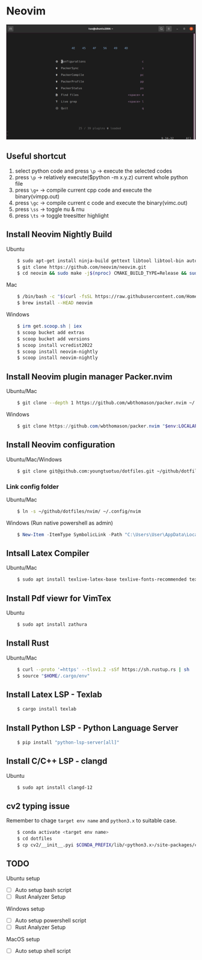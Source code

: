 # Neovim
<p align="center">
    <img src="pictures/alpha.png" />
</p>

## Useful shortcut
1. select python code and press `\p` -> execute the selected codes
2. press `\p` -> relatively execute($python -m x.y.z) current whole python file
3. press `\g+` -> compile current cpp code and execute the binary(vimpp.out)
4. press `\gc` -> compile current c code and execute the binary(vimc.out)
6. press `\ss` -> toggle nu & rnu
7. press `\ts` -> toggle treesitter highlight


## Install Neovim Nightly Build
Ubuntu
```bash
    $ sudo apt-get install ninja-build gettext libtool libtool-bin autoconf automake cmake g++ pkg-config unzip curl doxygen
    $ git clone https://github.com/neovim/neovim.git
    $ cd neovim && sudo make -j$(nproc) CMAKE_BUILD_TYPE=Release && sudo make CMAKE_BUILD_TYPE=Release install
```
Mac
```bash
    $ /bin/bash -c "$(curl -fsSL https://raw.githubusercontent.com/Homebrew/install/HEAD/install.sh)"
    $ brew install --HEAD neovim
```
Windows
```powershell
    $ irm get.scoop.sh | iex
    $ scoop bucket add extras
    $ scoop bucket add versions
    $ scoop install vcredist2022
    $ scoop install neovim-nightly
    $ scoop install neovim-nightly
```

## Install Neovim plugin manager Packer.nvim
Ubuntu/Mac
```bash
    $ git clone --depth 1 https://github.com/wbthomason/packer.nvim ~/.local/share/nvim/site/pack/packer/start/packer.nvim
```
Windows
```powershell
    $ git clone https://github.com/wbthomason/packer.nvim "$env:LOCALAPPDATA\nvim-data\site\pack\packer\start\packer.nvim"```
```

## Install Neovim configuration
Ubuntu/Mac/Windows
```bash
    $ git clone git@github.com:youngtuotuo/dotfiles.git ~/github/dotfiles
```

### Link config folder

Ubuntu/Mac
```bash
    $ ln -s ~/github/dotfiles/nvim/ ~/.config/nvim
```

Windows (Run native powershell as admin)
```powershell
    $ New-Item -ItemType SymbolicLink -Path "C:\Users\User\AppData\Local\nvim" -Target "C:\Users\User\github\dotfiles\nvim"
```

## Intsall Latex Compiler
Ubuntu/Mac
```bash
    $ sudo apt install texlive-latex-base texlive-fonts-recommended texlive-fonts-extra texlive-latex-extra texlive-xetex latexmk
```

## Install Pdf viewr for VimTex
Ubuntu
```bash
    $ sudo apt install zathura
```

## Install Rust
Ubuntu/Mac
```bash
    $ curl --proto '=https' --tlsv1.2 -sSf https://sh.rustup.rs | sh
    $ source "$HOME/.cargo/env"
```

## Install Latex LSP - Texlab

```bash
    $ cargo install texlab
```

## Install Python LSP - Python Language Server
```bash
    $ pip install "python-lsp-server[all]"
```

## Install C/C++ LSP - clangd
Ubuntu
```bash
    $ sudo apt install clangd-12
```

## cv2 typing issue
Remember to chage `target env name` and `python3.x` to suitable case.
```bash
    $ conda activate <target env name>
    $ cd dotfiles
    $ cp cv2/__init__.pyi $CONDA_PREFIX/lib/<python3.x>/site-packages/cv2/__init__.pyi
```

## TODO
Ubuntu setup
- [ ] Auto setup bash script
- [ ] Rust Analyzer Setup

Windows setup
- [ ] Auto setup powershell script
- [ ] Rust Analyzer Setup

MacOS setup
- [ ] Auto setup shell script

